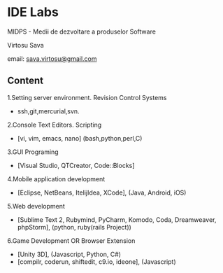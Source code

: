 
IDE Labs
=========
MIDPS - Medii de dezvoltare a produselor Software

Virtosu Sava

email: sava.virtosu@gmail.com

Content
------------------------------------------------------
1.Setting server environment. Revision Control Systems
  - ssh,git,mercurial,svn.

2.Console Text Editors. Scripting 
  - [vi, vim, emacs, nano]  (bash,python,perl,C)

3.GUI Programing 
  - [Visual Studio, QTCreator, Code::Blocks]

4.Mobile application development
  - [Eclipse, NetBeans, ItelijIdea, XCode], (Java, Android, iOS)

5.Web development 
  - [Sublime Text 2, Rubymind, PyCharm, Komodo, Coda, Dreamweaver, phpStorm], 
  (python, ruby(rails Project))

6.Game Development OR Browser Extension
  - [Unity 3D], (Javascript, Python, C#)
  - [compilr, coderun, shiftedit, c9.io, ideone], (Javascript) 
